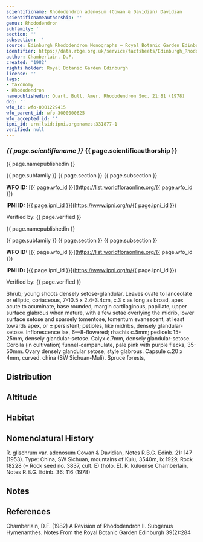 ```yaml
---
scientificname: Rhododendron adenosum (Cowan & Davidian) Davidian
scientificnameauthorship: ''
genus: Rhododendron
subfamily: ''
section: ''
subsection: ''
source: Edinburgh Rhododendron Monographs – Royal Botanic Garden Edinburgh
identifier: https://data.rbge.org.uk/service/factsheets/Edinburgh_Rhododendron_Monographs.xhtml
author: Chamberlain, D.F.
created: '1982'
rights holder: Royal Botanic Garden Edinburgh
license: ''
tags:
- taxonomy
- Rhododendron
namepublishedin: Quart. Bull. Amer. Rhododendron Soc. 21:81 (1978)
doi: ''
wfo_id: wfo-0001229415
wfo_parent_id: wfo-3000000625
wfo_accepted_id: ''
ipni_id: urn:lsid:ipni.org:names:331877-1
verified: null
---
```

### _{{ page.scientificname }}_ {{ page.scientificauthorship }}
 {{ page.namepublishedin }}

{{ page.subfamily }} {{ page.section }} {{ page.subsection }}

**WFO ID:** [{{ page.wfo_id }}](https://list.worldfloraonline.org/{{ page.wfo_id }})

**IPNI ID:** [{{ page.ipni_id }}](https://www.ipni.org/n/{{ page.ipni_id }})

Verified by: {{ page.verified }}

 {{ page.namepublishedin }}

{{ page.subfamily }} {{ page.section }} {{ page.subsection }}

**WFO ID:** [{{ page.wfo_id }}](https://list.worldfloraonline.org/{{ page.wfo_id }})

**IPNI ID:** [{{ page.ipni_id }}](https://www.ipni.org/n/{{ page.ipni_id }})

Verified by: {{ page.verified }}



Shrub; young shoots densely setose-glandular. Leaves ovate to lanceolate or elliptic, coriaceous, 7-10.5 x 2.4-3.4cm, c.3 x as long as broad, apex acute to acuminate, base rounded, margin cartilaginous, papillate, upper surface glabrous when mature, with a few setae overlying the midrib, lower surface setose and sparsely tomentose, tomentum evanescent, at least towards apex, or ± persistent; petioles, like midribs, densely glandular-setose. Inflorescence lax, 6—8-flowered; rhachis c.5mm; pedicels 15-25mm, densely glandular-setose. Calyx c.7mm, densely glandular-setose. Corolla (in cultivation) funnel-campanulate, pale pink with purple flecks, 35-50mm. Ovary densely glandular setose; style glabrous. Capsule c.20 x 4mm, curved. china (SW Sichuan-Muli). Spruce forests,

## Distribution


## Altitude


## Habitat


## Nomenclatural History
R. glischrum var. adenosum Cowan & Davidian, Notes R.B.G. Edinb. 21: 147 (1953). Type: China, SW Sichuan, mountains of Kulu, 3540m, ix 1929, Rock 18228 (= Rock seed no. 3837, cult. E) (holo. E). R. kuluense Chamberlain, Notes R.B.G. Edinb. 36: 116 (1978)
                       
## Notes


## References

Chamberlain, D.F. (1982) A Revision of Rhododendron II. Subgenus Hymenanthes. Notes From the Royal Botanic Garden Edinburgh 39(2):284
